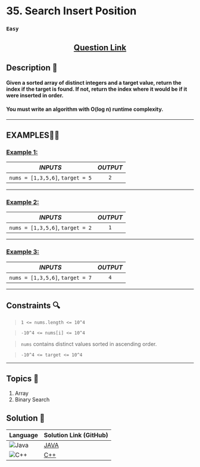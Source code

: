 # 35. Search Insert Position

### `Easy`


<h2 align="center">
<a href="https://leetcode.com/problems/search-insert-position/description/"><strong>Question Link</strong></a>
</h2>


## Description 📑

#### Given a sorted array of distinct integers and a target value, return the index if the target is found. If not, return the index where it would be if it were inserted in order.

#### You must write an algorithm with O(log n) runtime complexity.

---

## **EXAMPLES**💫✨ </br>

<h3>

<ins>**Example 1**:</ins> </br>

| _INPUTS_ | _OUTPUT_ |
| :-----------: | :-----------: |
| `nums = [1,3,5,6]`, `target = 5` | `2` |

</h3>

___
<h3>

<ins>**Example 2**:</ins> </br>

| _INPUTS_ | _OUTPUT_ |
| :-----------: | :-----------: |
| `nums = [1,3,5,6]`, `target = 2` | `1` |

</h3>

___
<h3>

<ins>**Example 3**:</ins> </br>

| _INPUTS_ | _OUTPUT_ |
| :-----------: | :-----------: |
| `nums = [1,3,5,6]`, `target = 7` | `4` |

</h3>

___

## Constraints 🔍

> `1 <= nums.length <= 10^4`</br>

>  `-10^4 <= nums[i] <= 10^4`</br>

> `nums` contains distinct values sorted in ascending order. </br>

> `-10^4 <= target <= 10^4`
___

## Topics 📝

1. Array
2. Binary Search

## Solution 📃

|  Language   |  Solution Link (GitHub) |
| ------------- | ------------- |
|  ![Java](https://img.shields.io/badge/java-%23ED8B00.svg?style=flat&logo=openjdk&logoColor=white)  | [JAVA](https://github.com/Purnima47/Leetcode-Solutions/blob/main/%F0%9F%9F%A2%20Easy/35%20-%20Search%20Insert%20Position/_35SearchInsertPosition.java) |
|  ![C++](https://img.shields.io/badge/c++-%2300599C.svg?style=plastic&logo=c%2B%2B&logoColor=white)  | [C++](https://github.com/Purnima47/Leetcode-Solutions/blob/main/%F0%9F%9F%A2%20Easy/35%20-%20Search%20Insert%20Position/_35SearchInsertPosition.cpp)  |
